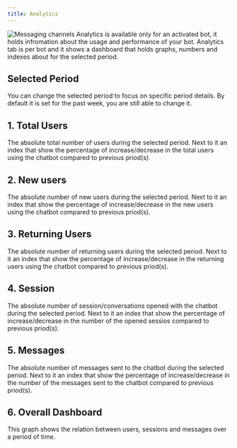 ```yaml
---
title: Analytics
---
```


![Messaging channels](/img/docs/chatbot_charts.png)
Analytics is available only for an activated bot, it holds infromation about the usage and performance of your bot. Analytics tab is per bot and it shows a dashboard that holds graphs, numbers and indexes about for the selected period.

## Selected Period
You can change the selected period to focus on specific period details. By default it is set for the past week, you are still able to change it.


## 1. Total Users
The absolute total number of users during the selected period. Next to it an index that show the percentage of increase/decrease in the total users using the chatbot compared to previous priod(s).

## 2. New users
The absolute number of new users during the selected period. Next to it an index that show the percentage of increase/decrease in the new users using the chatbot compared to previous priod(s).
## 3. Returning Users
The absolute number of returning users during the selected period. Next to it an index that show the percentage of increase/decrease in the returning users using the chatbot compared to previous priod(s).
## 4. Session
The absolute number of session/conversations opened with the chatbot during the selected period. Next to it an index that show the percentage of increase/decrease in the number of the opened sessios compared to previous priod(s).

## 5. Messages
The absolute number of messages sent to the chatbot during the selected period. Next to it an index that show the percentage of increase/decrease in the number of the messages sent to the chatbot compared to previous priod(s).

## 6. Overall Dashboard
This graph shows the relation between users, sessions and messages over a period of time.